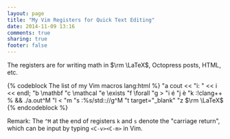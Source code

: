 ```yaml
---
layout: page
title: "My Vim Registers for Quick Text Editing"
date: 2014-11-09 13:16
comments: true
sharing: true
footer: false
---
```


The registers are for writing math in $\rm \LaTeX$, Octopress posts,
HTML, etc.

{% codeblock The list of my Vim macros lang:html %}
"a   cout << "i: " << i << endl;
"b   \mathbf
"c   \mathcal
"e   \exists
"f   \forall
"g   &gt;
"i   é
"j   è
"k   :!clang++ % && ./a.out^M
"l   &lt;
"m   <!-- more -->
"s   :%s/std:://g^M
"t   target="_blank"
"z   $\rm \LaTeX$
{% endcodeblock %}

Remark: The `^M` at the end of registers `k` and `s` denote the
"carriage return", which can be input by typing `<C-v><C-m>` in Vim.
